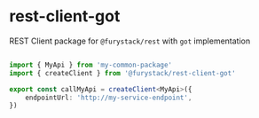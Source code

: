 # rest-client-got

REST Client package for `@furystack/rest` with `got` implementation

```ts

import { MyApi } from 'my-common-package'
import { createClient } from '@furystack/rest-client-got'

export const callMyApi = createClient<MyApi>({
    endpointUrl: 'http://my-service-endpoint',
})

```